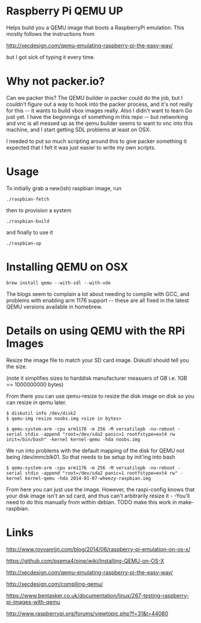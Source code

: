 Raspberry Pi QEMU UP 
============================
Helps build you a QEMU image that boots a RaspberryPi emulation.  This mostly
follows the instructions from

http://xecdesign.com/qemu-emulating-raspberry-pi-the-easy-way/

but I got sick of typing it every time.

Why not packer.io?
==================

Can we packer this?  The QEMU builder in packer could do the job, but I couldn't
figure out a way to hook into the packer process, and it's not really for this
-- it wants to build vbox images really.  Also I didn't want to learn Go just
yet.  I have the beginnings of something in this repo -- but networking and vnc
is all messed up as the qemu builder seems to want to vnc into this machine, and
I start getting SDL problems at least on OSX.

I needed to put so much scripting around this to give packer something it
expected that I felt it was just easier to write my own scripts.

Usage
=====

To initially grab a new(ish) raspbian image, run

    ./raspbian-fetch

then to provision a system

    ./raspbian-build

and finally to use it

    ./raspbian-up

Installing QEMU on OSX
======================

    brew install qemu --with-sdl --with-vde

The blogs seem to complain a lot about needing to compile with GCC, and problems
with enabling arm 1176 support -- these are all fixed in the latest QEMU
versions available in homebrew.

Details on using QEMU with the RPi Images
=========================================

Resize the image file to match your SD card image.  Diskutil should tell you the
size.

(note it simplifies sizes to harddisk manufacturer measuers of GB i.e. 1GB ==
1000000000 bytes)

From there you can use qemu-resize to resize the disk image on disk so you can
resize in qemu later.

    $ diskutil info /dev/disk2
    $ qemu-img resize noobs.img <size in bytes>

    $ qemu-system-arm -cpu arm1176 -m 256 -M versatilepb -no-reboot -serial stdio -append "root=/dev/sda2 panic=1 rootfstype=ext4 rw init=/bin/bash" -kernel kernel-qemu -hda noobs.img 

We run into problems with the default mapping of the disk for QEMU not being
/dev/mmcblk01.  So that needs to be setup by init'ing into bash

    $ qemu-system-arm -cpu arm1176 -m 256 -M versatilepb -no-reboot -serial stdio -append "root=/dev/sda2 panic=1 rootfstype=ext4 rw" -kernel kernel-qemu -hda 2014-01-07-wheezy-raspbian.img

From here you can just use the image.  However, the raspi-config knows that your
disk image isn't an sd card, and thus can't arbitrarily resize it - -You'll need
to do this manually from within debian. TODO make this work in make-raspbian.

Links
=====

http://www.royvanrijn.com/blog/2014/06/raspberry-pi-emulation-on-os-x/

https://github.com/psema4/pine/wiki/Installing-QEMU-on-OS-X

http://xecdesign.com/qemu-emulating-raspberry-pi-the-easy-way/

http://xecdesign.com/compiling-qemu/

https://www.bentasker.co.uk/documentation/linux/267-testing-raspberry-pi-images-with-qemu

http://www.raspberrypi.org/forums/viewtopic.php?f=31&t=44080

